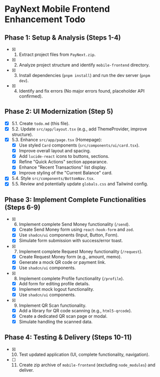 # PayNext Mobile Frontend Enhancement Todo

## Phase 1: Setup & Analysis (Steps 1-4)

- [x] 1. Extract project files from `PayNext.zip`.
- [x] 2. Analyze project structure and identify `mobile-frontend` directory.
- [x] 3. Install dependencies (`pnpm install`) and run the dev server (`pnpm dev`).
- [x] 4. Identify and fix errors (No major errors found, placeholder API confirmed).

## Phase 2: UI Modernization (Step 5)

- [x] 5.1. Create `todo.md` (this file).
- [x] 5.2. Update `src/app/layout.tsx` (e.g., add ThemeProvider, improve structure).
- [x] 5.3. Enhance `src/app/page.tsx` (Homepage):
    - [x] Use styled `Card` components (`src/components/ui/card.tsx`).
    - [x] Improve overall layout and spacing.
    - [x] Add `lucide-react` icons to buttons, sections.
    - [x] Refine "Quick Actions" section appearance.
    - [x] Enhance "Recent Transactions" list display.
    - [x] Improve styling of the "Current Balance" card.
- [x] 5.4. Style `src/components/BottomNav.tsx`.
- [x] 5.5. Review and potentially update `globals.css` and Tailwind config.

## Phase 3: Implement Complete Functionalities (Steps 6-9)

- [x] 6. Implement complete Send Money functionality (`/send`).
    - [x] Create Send Money form using `react-hook-form` and `zod`.
    - [x] Use `shadcn/ui` components (Input, Button, Form).
    - [x] Simulate form submission with success/error toast.
- [x] 7. Implement complete Request Money functionality (`/request`).
    - [x] Create Request Money form (e.g., amount, memo).
    - [x] Generate a mock QR code or payment link.
    - [x] Use `shadcn/ui` components.
- [x] 8. Implement complete Profile functionality (`/profile`).
    - [x] Add form for editing profile details.
    - [x] Implement mock logout functionality.
    - [x] Use `shadcn/ui` components.
- [x] 9. Implement QR Scan functionality.
    - [x] Add a library for QR code scanning (e.g., `html5-qrcode`).
    - [x] Create a dedicated QR scan page or modal.
    - [x] Simulate handling the scanned data.

## Phase 4: Testing & Delivery (Steps 10-11)

- [x] 10. Test updated application (UI, complete functionality, navigation).
- [ ] 11. Create zip archive of `mobile-frontend` (excluding `node_modules`) and deliver.
